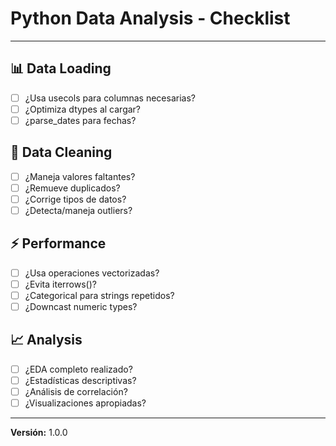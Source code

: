 # Python Data Analysis - Checklist

---

## 📊 Data Loading
- [ ] ¿Usa usecols para columnas necesarias?
- [ ] ¿Optimiza dtypes al cargar?
- [ ] ¿parse_dates para fechas?

## 🧹 Data Cleaning
- [ ] ¿Maneja valores faltantes?
- [ ] ¿Remueve duplicados?
- [ ] ¿Corrige tipos de datos?
- [ ] ¿Detecta/maneja outliers?

## ⚡ Performance
- [ ] ¿Usa operaciones vectorizadas?
- [ ] ¿Evita iterrows()?
- [ ] ¿Categorical para strings repetidos?
- [ ] ¿Downcast numeric types?

## 📈 Analysis
- [ ] ¿EDA completo realizado?
- [ ] ¿Estadísticas descriptivas?
- [ ] ¿Análisis de correlación?
- [ ] ¿Visualizaciones apropiadas?

---

**Versión:** 1.0.0
